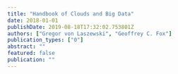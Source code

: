 ```yaml
---
title: "Handbook of Clouds and Big Data"
date: 2018-01-01
publishDate: 2019-08-18T17:32:02.753801Z
authors: ["Gregor von Laszewski", "Geoffrey C. Fox"]
publication_types: ["0"]
abstract: ""
featured: false
publication: ""
---
```


